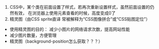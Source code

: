 1. CSS中，某个类在前面设置了样式，若再次重新设置样式，虽然前面设置的仍然有效，
    在浏览器上使用元素查看的时候，高度变成0了
2. 精灵图（由CSS sprite直译 常被解释为“CSS图像拼合”或“CSS贴图定位”）
- 使用精灵图的目的： 减少小图片的网络请求次数，提高网站性能
- 减少图片数量，方便管理
- 精灵图（background-position怎么获取？？？） 